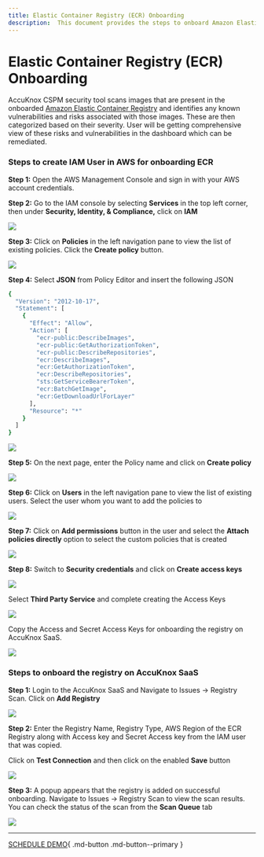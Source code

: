 ```yaml
---
title: Elastic Container Registry (ECR) Onboarding
description:  This document provides the steps to onboard Amazon Elastic Container Registry (ECR) on AccuKnox SaaS.
---
```


# Elastic Container Registry (ECR) Onboarding

AccuKnox CSPM security tool scans images that are present in the onboarded [Amazon Elastic Container Registry](https://aws.amazon.com/ecr/) and identifies any known vulnerabilities and risks associated with those images. These are then categorized based on their severity. User will be getting comprehensive view of these risks and vulnerabilities in the dashboard which can be remediated.

### **Steps to create IAM User in AWS for onboarding ECR**

**Step 1:** Open the AWS Management Console and sign in with your AWS account credentials.

**Step 2:** Go to the IAM console by selecting **Services** in the top left corner, then under **Security, Identity, & Compliance,** click on **IAM**

![](images/ecr/ecr-0.png)

**Step 3:** Click on **Policies** in the left navigation pane to view the list of existing policies. Click the **Create policy** button.

![](images/ecr/ecr-1.png)

**Step 4:** Select **JSON** from Policy Editor and insert the following JSON

```sh
{
  "Version": "2012-10-17",
  "Statement": [
    {
      "Effect": "Allow",
      "Action": [
        "ecr-public:DescribeImages",
        "ecr-public:GetAuthorizationToken",
        "ecr-public:DescribeRepositories",
        "ecr:DescribeImages",
        "ecr:GetAuthorizationToken",
        "ecr:DescribeRepositories",
        "sts:GetServiceBearerToken",
        "ecr:BatchGetImage",
        "ecr:GetDownloadUrlForLayer"
      ],
      "Resource": "*"
    }
  ]
}
```

![](images/ecr/ecr-3.png)

**Step 5:** On the next page, enter the Policy name and click on **Create policy**

![](images/ecr/ecr-5.png)

**Step 6:** Click on **Users** in the left navigation pane to view the list of existing users. Select the user whom you want to add the policies to

![](images/ecr/ecr-7.png)

**Step 7:** Click on **Add permissions** button in the user and select the **Attach policies directly** option to select the custom policies that is created

![](images/ecr/ecr-8.png)

**Step 8:** Switch to **Security credentials** and click on **Create access keys**

![](images/ecr/ecr-9.png)

Select **Third Party Service** and complete creating the Access Keys

![](images/ecr/ecr-10.png)

Copy the Access and Secret Access Keys for onboarding the registry on AccuKnox SaaS.

![](images/ecr/ecr-14.png)

### **Steps to onboard the registry on AccuKnox SaaS**

**Step 1:** Login to the AccuKnox SaaS and Navigate to Issues → Registry Scan. Click on **Add Registry**

![](images/ecr/ecr-11.png)

**Step 2:** Enter the Registry Name, Registry Type, AWS Region of the ECR Registry along with Access key and Secret Access key from the IAM user that was copied.

Click on **Test Connection** and then click on the enabled **Save** button

![](images/ecr/ecr-12.png)

**Step 3:** A popup appears that the registry is added on successful onboarding. Navigate to Issues → Registry Scan to view the scan results. You can check the status of the scan from the **Scan Queue** tab

![](images/ecr/ecr-13.png)

- - -
[SCHEDULE DEMO](https://www.accuknox.com/contact-us){ .md-button .md-button--primary }